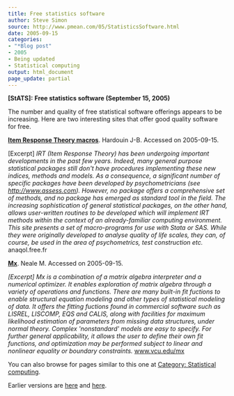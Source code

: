 ```yaml
---
title: Free statistics software
author: Steve Simon
source: http://www.pmean.com/05/StatisticsSoftware.html
date: 2005-09-15
categories:
- "*Blog post"
- 2005
- Being updated
- Statistical computing
output: html_document
page_update: partial
---
```

**[StATS]:** **Free statistics software (September
15, 2005)**

The number and quality of free statistical software offerings appears to
be increasing. Here are two interesting sites that offer good quality
software for free.

**[Item Response Theory macros](http://anaqol.free.fr)**. Hardouin J-B.
Accessed on 2005-09-15.

\[Excerpt\] *IRT (Item Response Theory) has been undergoing important
developments in the past few years. Indeed, many general purpose
statistical packages still don't have procedures implementing these
new indices, methods and models. As a consequence, a significant
number of specific packages have been developed by psychometricians
(see http://www.assess.com). However, no package offers a
comprehensive set of methods, and no package has emerged as standard
tool in the field. The increasing sophistication of general
statistical packages, on the other hand, allows user-written routines
to be developed which will implement IRT methods within the context of
an already-familiar computing environment. This site presents a set of
macro-programs for use with Stata or SAS. While they were originally
developed to analyse quality of life scales, they can, of course, be
used in the area of psychometrics, test construction etc.*
anaqol.free.fr

**[Mx](http://www.vcu.edu/mx)**. Neale M. Accessed on 2005-09-15.

*\[Excerpt\] Mx is a combination of a matrix algebra interpreter and a
numerical optimizer. It enables exploration of matrix algebra through
a variety of operations and functions. There are many built-in fit
fuctions to enable structural equation modeling and other types of
statistical modeling of data. It offers the fitting fuctions found in
commercial software such as LISREL, LISCOMP, EQS and CALIS, along with
facilities for maximum likelihood estimation of parameters from
missing data structures, under normal theory. Complex 'nonstandard'
models are easy to specify. For further general applicability, it
allows the user to define their own fit functions, and optimization
may be performed subject to linear and nonlinear equality or boundary
constraints.* www.vcu.edu/mx

You can also browse
for pages similar to this one at [Category: Statistical
computing](../category/StatisticalComputing.html).

Earlier versions are [here][sim1] and [here][sim2].

[sim1]: http://www.pmean.com/05/StatisticsSoftware.html
[sim2]: http://new.pmean.com/free-statistics-software/
